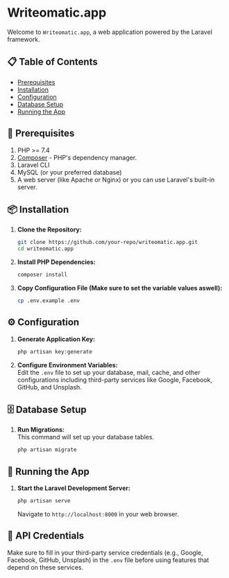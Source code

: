 # Writeomatic.app

Welcome to `Writeomatic.app`, a web application powered by the Laravel framework.

## 📋 Table of Contents

- [Prerequisites](#prerequisites)
- [Installation](#installation)
- [Configuration](#configuration)
- [Database Setup](#database-setup)
- [Running the App](#running-the-app)

## 🔧 Prerequisites

1. PHP >= 7.4
2. [Composer](https://getcomposer.org/) - PHP's dependency manager.
3. Laravel CLI
4. MySQL (or your preferred database)
5. A web server (like Apache or Nginx) or you can use Laravel's built-in server.

## 📦 Installation

1. **Clone the Repository:**
    ```bash
    git clone https://github.com/your-repo/writeomatic.app.git
    cd writeomatic.app
    ```

2. **Install PHP Dependencies:**
    ```bash
    composer install
    ```

3. **Copy Configuration File (Make sure to set the variable values aswell):**
    ```bash
    cp .env.example .env
    ```

## ⚙️ Configuration

1. **Generate Application Key:**
    ```bash
    php artisan key:generate
    ```

2. **Configure Environment Variables:**  
    Edit the `.env` file to set up your database, mail, cache, and other configurations including third-party services like Google, Facebook, GitHub, and Unsplash.

## 🗄️ Database Setup

1. **Run Migrations:**  
    This command will set up your database tables.
    ```bash
    php artisan migrate
    ```

## 🚀 Running the App

1. **Start the Laravel Development Server:**
    ```bash
    php artisan serve
    ```
   Navigate to `http://localhost:8000` in your web browser.

## 🔑 API Credentials

Make sure to fill in your third-party service credentials (e.g., Google, Facebook, GitHub, Unsplash) in the `.env` file before using features that depend on these services.
